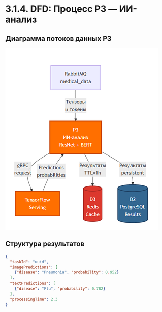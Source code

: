 # 3.1.4. DFD: Процесс P3 — ИИ-анализ

## Диаграмма потоков данных P3

![Диаграмма](../img/diagrams/dfd-p3.png)

## Структура результатов

```json
{
  "taskId": "uuid",
  "imagePredictions": [
    {"disease": "Pneumonia", "probability": 0.952}
  ],
  "textPredictions": [
    {"disease": "Flu", "probability": 0.782}
  ],
  "processingTime": 2.3
}
```


